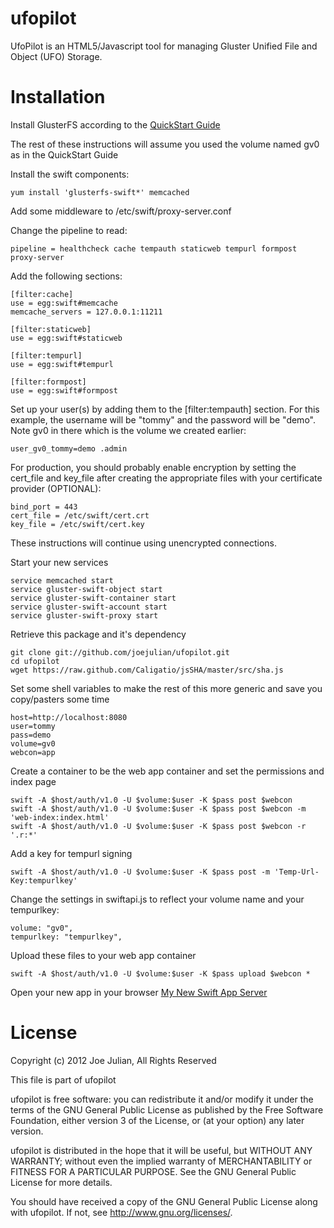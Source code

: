 ufopilot 
======== 
 
UfoPilot is an HTML5/Javascript tool for managing Gluster Unified File and Object (UFO) Storage. 
 
Installation
============
Install GlusterFS according to the [QuickStart Guide](http://www.gluster.org/community/documentation/index.php/QuickStart)

The rest of these instructions will assume you used the volume named gv0 as in the QuickStart Guide

Install the swift components:

    yum install 'glusterfs-swift*' memcached
    
Add some middleware to /etc/swift/proxy-server.conf

Change the pipeline to read:

    pipeline = healthcheck cache tempauth staticweb tempurl formpost proxy-server
    
Add the following sections:

    [filter:cache]
    use = egg:swift#memcache
    memcache_servers = 127.0.0.1:11211
    
    [filter:staticweb]
    use = egg:swift#staticweb
    
    [filter:tempurl]
    use = egg:swift#tempurl
    
    [filter:formpost]
    use = egg:swift#formpost

Set up your user(s) by adding them to the [filter:tempauth] section. For this example, the username will be "tommy"
and the password will be "demo". Note gv0 in there which is the volume we created earlier:

    user_gv0_tommy=demo .admin

For production, you should probably enable encryption by setting the cert\_file and key\_file after creating the 
appropriate files with your certificate provider (OPTIONAL):

    bind_port = 443
    cert_file = /etc/swift/cert.crt
    key_file = /etc/swift/cert.key

These instructions will continue using unencrypted connections.

Start your new services

    service memcached start
    service gluster-swift-object start
    service gluster-swift-container start
    service gluster-swift-account start
    service gluster-swift-proxy start

Retrieve this package and it's dependency

    git clone git://github.com/joejulian/ufopilot.git
    cd ufopilot
    wget https://raw.github.com/Caligatio/jsSHA/master/src/sha.js

Set some shell variables to make the rest of this more generic and save you copy/pasters some time

    host=http://localhost:8080
    user=tommy
    pass=demo
    volume=gv0
    webcon=app

Create a container to be the web app container and set the permissions and index page

    swift -A $host/auth/v1.0 -U $volume:$user -K $pass post $webcon
    swift -A $host/auth/v1.0 -U $volume:$user -K $pass post $webcon -m 'web-index:index.html'
    swift -A $host/auth/v1.0 -U $volume:$user -K $pass post $webcon -r '.r:*'
    
Add a key for tempurl signing
    
    swift -A $host/auth/v1.0 -U $volume:$user -K $pass post -m 'Temp-Url-Key:tempurlkey'

Change the settings in swiftapi.js to reflect your volume name and your tempurlkey:

    volume: "gv0",
    tempurlkey: "tempurlkey",
    
Upload these files to your web app container

    swift -A $host/auth/v1.0 -U $volume:$user -K $pass upload $webcon *

Open your new app in your browser
    [My New Swift App Server](http://localhost:8080/v1/AUTH_gv0/app/)


License 
========
Copyright (c) 2012 Joe Julian, All Rights Reserved 
 
This file is part of ufopilot 
 
ufopilot is free software: you can redistribute it and/or modify 
it under the terms of the GNU General Public License as published by 
the Free Software Foundation, either version 3 of the License, or 
(at your option) any later version. 
 
ufopilot is distributed in the hope that it will be useful, 
but WITHOUT ANY WARRANTY; without even the implied warranty of 
MERCHANTABILITY or FITNESS FOR A PARTICULAR PURPOSE.  See the 
GNU General Public License for more details. 
 
You should have received a copy of the GNU General Public License 
along with ufopilot.  If not, see <http://www.gnu.org/licenses/>. 

